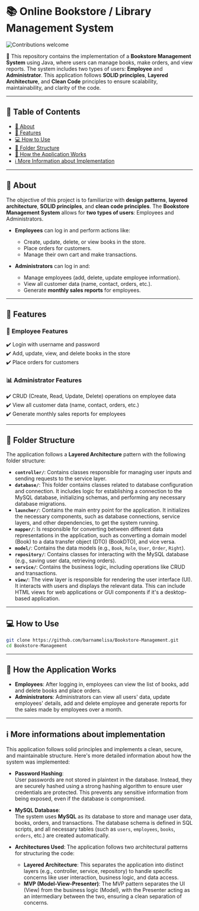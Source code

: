 # 📚 Online Bookstore / Library Management System  

![Contributions welcome](https://img.shields.io/badge/contributions-welcome-brightgreen.svg)

📌 This repository contains the implementation of a **Bookstore Management System** using Java, where users can manage books, make orders, and view reports. The system includes two types of users: **Employee** and **Administrator**. This application follows **SOLID principles**, **Layered Architecture**, and **Clean Code** principles to ensure scalability, maintainability, and clarity of the code.

---

## 📖 Table of Contents  
- [📌 About](#-about)  
- [🚀 Features](#-features)  
- [💻 How to Use](#-how-to-use)  
- [📂 Folder Structure](#-folder-structure)  
- [🔹 How the Application Works](#-how-the-application-works)  
- [ℹ️ More Information about Implementation](#-more-information-about-implementation)

---

## 📌 About  

The objective of this project is to familiarize with **design patterns**, **layered architecture**, **SOLID principles**, and **clean code principles**. The **Bookstore Management System** allows for **two types of users**: Employees and Administrators.

- **Employees** can log in and perform actions like:
  - Create, update, delete, or view books in the store.
  - Place orders for customers.
  - Manage their own cart and make transactions.
  
- **Administrators** can log in and:
  - Manage employees (add, delete, update employee information).
  - View all customer data (name, contact, orders, etc.).
  - Generate **monthly sales reports** for employees.

---

## 🚀 Features  

### 📑 **Employee Features**  
✔️ Login with username and password  
✔️ Add, update, view, and delete books in the store  
✔️ Place orders for customers  

### 📊 **Administrator Features**  
✔️ CRUD (Create, Read, Update, Delete) operations on employee data  
✔️ View all customer data (name, contact, orders, etc.)  
✔️ Generate monthly sales reports for employees  

---

## 📂 Folder Structure  
The application follows a **Layered Architecture** pattern with the following folder structure:

- **`controller/`**: Contains classes responsible for managing user inputs and sending requests to the service layer.
- **`database/`**: This folder contains classes related to database configuration and connection. It includes logic for establishing a connection to the MySQL database, initializing schemas, and performing any necessary database migrations.
- **`launcher/`**: Contains the main entry point for the application. It initializes the necessary components, such as database connections, service layers, and other dependencies, to get the system running.
- **`mapper/`**: Is responsible for converting between different data representations in the application, such as converting a domain model (Book) to a data transfer object (DTO) (BookDTO), and vice versa.
- **`model/`**: Contains the data models (e.g., `Book`, `Role`, `User`, `Order`, `Right`).
- **`repository/`**: Contains classes for interacting with the MySQL database (e.g., saving user data, retrieving orders).
- **`service/`**: Contains the business logic, including operations like CRUD and transactions.
- **`view/`**: The view layer is responsible for rendering the user interface (UI). It interacts with users and displays the relevant data. This can include HTML views for web applications or GUI components if it's a desktop-based application.

---

## 💻 How to Use  
 
```sh
git clone https://github.com/barnamelisa/Bookstore-Management.git
cd Bookstore-Management
```

---

## 🔹 How the Application Works
-   **Employees**: After logging in, employees can view the list of books, add and delete books and place orders.
-   **Administrators**: Administrators can view all users' data, update employees' details, add and delete employee and generate reports for the sales made by employees over a month.

---

## ℹ️ More informations about implementation

This application follows solid principles and implements a clean, secure, and maintainable structure. Here's more detailed information about how the system was implemented:

- **Password Hashing**:  
  User passwords are not stored in plaintext in the database. Instead, they are securely hashed using a strong hashing algorithm to ensure user credentials are protected. This prevents any sensitive information from being exposed, even if the database is compromised.

- **MySQL Database**:  
  The system uses **MySQL** as its database to store and manage user data, books, orders, and transactions. The database schema is defined in SQL scripts, and all necessary tables (such as `users`, `employees`, `books`, `orders`, etc.) are created automatically.

- **Architectures Used**:
  The application follows two architectural patterns for structuring the code:
   -   **Layered Architecture**: This separates the application into distinct layers (e.g., controller, service, repository) to handle specific concerns like user interaction, business logic, and data access.
   -   **MVP (Model-View-Presenter)**: The MVP pattern separates the UI (View) from the business logic (Model), with the Presenter acting as an intermediary between the two, ensuring a clean separation of concerns.